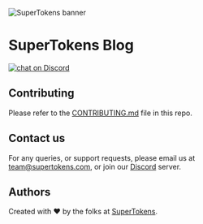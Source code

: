 ![SuperTokens banner](https://raw.githubusercontent.com/supertokens/supertokens-logo/master/images/Artboard%20%E2%80%93%2027%402x.png)

# SuperTokens Blog

<a href="https://supertokens.com/discord">
  <img src="https://img.shields.io/discord/603466164219281420.svg?logo=discord" alt="chat on Discord">
</a>

## Contributing

Please refer to the [CONTRIBUTING.md](https://github.com/supertokens/blog/blob/master/CONTRIBUTING.md) file in this repo.

## Contact us

For any queries, or support requests, please email us at team@supertokens.com, or join our [Discord](https://www.supertokens.com/discord) server.

## Authors

Created with :heart: by the folks at [SuperTokens](https://supertokens.com).
